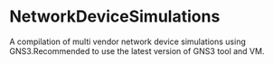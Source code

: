 # NetworkDeviceSimulations
A compilation of multi vendor network device simulations using GNS3.Recommended to use the latest version of GNS3 tool and VM.
